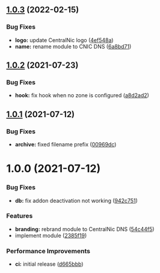 ## [1.0.3](https://github.com/centralnic-reseller/whmcs-dns/compare/v1.0.2...v1.0.3) (2022-02-15)


### Bug Fixes

* **logo:** update CentralNic logo ([4ef548a](https://github.com/centralnic-reseller/whmcs-dns/commit/4ef548a7f0cfc76716fcec1ebca2bad3fdba6d2a))
* **name:** rename module to CNIC DNS ([6a8bd71](https://github.com/centralnic-reseller/whmcs-dns/commit/6a8bd719743d89b82176035f61cbad6cc8e60954))

## [1.0.2](https://github.com/centralnic-reseller/whmcs-dns/compare/v1.0.1...v1.0.2) (2021-07-23)


### Bug Fixes

* **hook:** fix hook when no zone is configured ([a8d2ad2](https://github.com/centralnic-reseller/whmcs-dns/commit/a8d2ad2ce29cfaa2796eded57fe939ce12d8956e))

## [1.0.1](https://github.com/centralnic-reseller/whmcs-dns/compare/v1.0.0...v1.0.1) (2021-07-12)


### Bug Fixes

* **archive:** fixed filename prefix ([00969dc](https://github.com/centralnic-reseller/whmcs-dns/commit/00969dc739ef3030ad1c8b476cb329526b5664d8))

# 1.0.0 (2021-07-12)


### Bug Fixes

* **db:** fix addon deactivation not working ([942c751](https://github.com/centralnic-reseller/whmcs-dns/commit/942c7510fd7a18eb5f999a6ef77b1f753be8b6e0))


### Features

* **branding:** rebrand module to CentralNic DNS ([54c44f5](https://github.com/centralnic-reseller/whmcs-dns/commit/54c44f527b9e9912c1925494f9d1755bb6e2f706))
* implement module ([2385f19](https://github.com/centralnic-reseller/whmcs-dns/commit/2385f195a2fa53830dbb8c0d0b4e42ce0ba79a50))


### Performance Improvements

* **ci:** initial release ([d665bbb](https://github.com/centralnic-reseller/whmcs-dns/commit/d665bbb9d3e18d5fec2b0bfd2541ce50b0b97a11))
